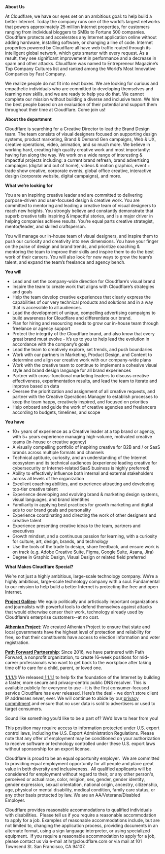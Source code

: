 <div class="content-intro">
	<div><strong>About Us</strong></div>
	<div>
		<p><span style="font-weight: 400;">At Cloudflare, we have our eyes set on an ambitious goal: to help build a better Internet. Today the company runs one of the world’s largest networks that powers approximately 25 million Internet properties, for customers ranging from individual bloggers to SMBs to Fortune 500 companies. Cloudflare protects and accelerates any Internet application online without adding hardware, installing software, or changing a line of code. Internet properties powered by Cloudflare all have web traffic routed through its intelligent global network, which gets smarter with every request. As a result, they see significant improvement in performance and a decrease in spam and other attacks. Cloudflare was named to Entrepreneur Magazine’s Top Company Cultures list and ranked among the World’s Most Innovative Companies by Fast Company.</span><span style="font-weight: 400;">&nbsp;</span></p>
		<p><span style="font-weight: 400;">We realize people do not fit into neat boxes. We are looking for curious and empathetic individuals who are committed to developing themselves and learning new skills, and we are ready to help you do that. We cannot complete our mission without building a diverse and inclusive team. We hire the best people based on an evaluation of their potential and support them throughout their time at Cloudflare. Come join us!&nbsp;</span></p>
	</div>
</div>
<p><strong>About the department</strong></p>
<p><span style="font-weight: 400;">Cloudflare is searching for a Creative Director to lead the Brand Design team. The team consists of visual designers focused on supporting design systems, product marketing, Brand &amp; Demand Gen campaigns, Web &amp; UX, creative operations, video, animation, and so much more. We believe in working hard, creating high quality creative work and most importantly: having fun along the way. We work on a wide range of interesting &amp; impactful projects including: a current brand refresh, brand advertising campaigns (digital and out of home), videos &amp; motion graphics, event + trade show creative, corporate events, global office creative, interactive design (corporate website, digital campaigns), and more.&nbsp;</span></p>
<p><strong>What we’re looking for</strong></p>
<p><span style="font-weight: 400;">You are an inspiring creative leader and are committed to delivering purpose-driven and user-focused design &amp; creative work. You are committed to mentoring and leading a creative team of visual designers to reach new heights. You strongly believe and constantly demonstrate that superb creative tells inspiring &amp; impactful stories, and is a major driver in helping companies achieve results. You’re equal parts creative strategist, mentor/leader, and skilled craftsperson.</span></p>
<p><span style="font-weight: 400;">You will manage our in-house team of visual designers, and inspire them to push our curiosity and creativity into new dimensions. You have your finger on the pulse of design and brand trends, and prioritize coaching &amp; mentoring the team to improve their skills and inspire them to do the best work of their careers. You will also look for new ways to grow the team’s talent, and expand the team’s freelance and agency bench.</span></p>
<p><strong>You will</strong></p>
<ul>
	<li style="font-weight: 400;"><span style="font-weight: 400;">Lead and set the company-wide direction for Cloudflare’s visual brand</span></li>
	<li style="font-weight: 400;"><span style="font-weight: 400;">Inspire the team to create work that aligns with Cloudflare’s strategies and goals</span></li>
	<li style="font-weight: 400;"><span style="font-weight: 400;">Help the team develop creative experiences that clearly express the capabilities of our very technical products and solutions and in a way that is accessible to all audiences.</span></li>
	<li style="font-weight: 400;"><span style="font-weight: 400;">Lead the development of unique, compelling advertising campaigns to build awareness for Cloudflare and differentiate our brand.</span></li>
	<li style="font-weight: 400;"><span style="font-weight: 400;">Plan for hiring and resourcing needs to grow our in-house team through freelance or agency support</span></li>
	<li style="font-weight: 400;"><span style="font-weight: 400;">Protect the integrity of the Cloudflare brand, and also know that every great brand must evolve - it’s up to you to help lead the evolution in accordance with the company’s goals</span></li>
	<li style="font-weight: 400;"><span style="font-weight: 400;">Lead the team to creatively explore, set trends, and push boundaries</span></li>
	<li style="font-weight: 400;"><span style="font-weight: 400;">Work with our partners in Marketing, Product Design, and Content to determine and align our creative work with our company-wide plans&nbsp;</span></li>
	<li style="font-weight: 400;"><span style="font-weight: 400;">Work with the creative team to continue to implement a cohesive visual style and brand design language for all brand experiences</span></li>
	<li style="font-weight: 400;"><span style="font-weight: 400;">Partner with cross-functional marketing leaders to discuss creative effectiveness, experimentation results, and lead the team to iterate and improve based on data</span></li>
	<li style="font-weight: 400;"><span style="font-weight: 400;">Oversee the prioritization and assignment of all creative requests, and partner with the Creative Operations Manager to establish processes to keep the team happy, creatively inspired, and focused on priorities</span></li>
	<li style="font-weight: 400;"><span style="font-weight: 400;">Help onboard and guide the work of creative agencies and freelancers according to budgets, timelines, and scope</span></li>
</ul>
<p><strong>You have</strong></p>
<ul>
	<li style="font-weight: 400;"><span style="font-weight: 400;">10+ years of experience as a Creative leader at a top brand or agency, with 5+ years experience managing high-volume, motivated creative teams (in-house or creative agency)</span></li>
	<li style="font-weight: 400;"><span style="font-weight: 400;">A visually compelling portfolio of inspiring creative for B2B and / or SaaS brands across multiple formats and channels</span></li>
	<li style="font-weight: 400;"><span style="font-weight: 400;">Technical aptitude, curiosity, and an understanding of the Internet ecosystem and its technical audiences (experience leading creative for cybersecurity or Internet-related SaaS business is highly preferred)</span></li>
	<li style="font-weight: 400;"><span style="font-weight: 400;">Ability to effectively influence both internal and external stakeholders across all levels of the organization</span></li>
	<li style="font-weight: 400;"><span style="font-weight: 400;">Excellent coaching abilities, and experience attracting and developing top-tier creative talent</span></li>
	<li style="font-weight: 400;"><span style="font-weight: 400;">Experience developing and evolving brand &amp; marketing design systems, visual languages, and brand identities</span></li>
	<li style="font-weight: 400;"><span style="font-weight: 400;">Familiarity in applying best practices for growth marketing and digital ads to our brand goals and personality</span></li>
	<li style="font-weight: 400;"><span style="font-weight: 400;">Experience coordinating and directing the work of other designers and creative talent</span></li>
	<li style="font-weight: 400;"><span style="font-weight: 400;">Experience presenting creative ideas to the team, partners and executives</span></li>
	<li style="font-weight: 400;"><span style="font-weight: 400;">Growth mindset, and a continuous passion for learning, with a curiosity for culture, art, design, brands, and technology</span></li>
	<li style="font-weight: 400;"><span style="font-weight: 400;">Use the tools of the trade to design, share feedback, and ensure work is on track (e.g. Adobe Creative Suite, Figma, Google Suite, Asana, Jira)</span></li>
	<li style="font-weight: 400;"><span style="font-weight: 400;">Degree in Graphic Design, Visual Design or related field preferred</span></li>
</ul>
<div class="content-conclusion">
	<p><strong>What Makes Cloudflare Special?</strong></p>
	<p><span style="font-weight: 400;">We’re not just a highly ambitious, large-scale technology company. We’re a highly ambitious, large-scale technology company with a soul. Fundamental to our mission to help build a better Internet is protecting the free and open Internet.</span></p>
	<p><a href="https://blog.cloudflare.com/protecting-free-expression-online/"><strong>Project Galileo</strong></a><span style="font-weight: 400;">: We equip politically and artistically important organizations and journalists with powerful tools to defend themselves against attacks that would otherwise censor their work, technology already used by Cloudflare’s enterprise customers--at no cost.</span></p>
	<p><strong><a href="https://www.cloudflare.com/athenian/">Athenian Project</a></strong><span style="font-weight: 400;">: We created Athenian Project to ensure that state and local governments have the highest level of protection and reliability for free, so that their constituents have access to election information and voter registration.</span></p>
	<p><a href="https://blog.cloudflare.com/tag/path-forward/"><strong>Path Forward Partnership</strong></a><span style="font-weight: 400;">: Since 2016, we have partnered with Path Forward, a nonprofit organization, to create 16-week positions for mid-career professionals who want to get back to the workplace after taking time off to care for a child, parent, or loved one.</span></p>
	<p><a href="https://1.1.1.1/"><strong>1.1.1.1</strong></a><span style="font-weight: 400;">: We released</span><a href="https://1.1.1.1/"> <span style="font-weight: 400;">1.1.1.1</span></a><span style="font-weight: 400;"> to help fix the foundation of the Internet by building a faster, more secure and privacy-centric public DNS resolver. This is available publicly for everyone to use - it is the first consumer-focused service Cloudflare has ever released. Here’s the deal - we don’t store client IP addresses never, ever. We will continue to abide by our</span><a href="https://developers.cloudflare.com/1.1.1.1/privacy/public-dns-resolver"> privacy commitment</a><span style="font-weight: 400;"> and ensure that no user data is sold to advertisers or used to target consumers.</span></p>
	<p><span style="font-weight: 400;">Sound like something you’d like to be a part of? We’d love to hear from you!</span></p>
	<p><span style="font-weight: 400;">This position may require access to information protected under U.S. export control laws, including the U.S. Export Administration Regulations. Please note that any offer of employment may be conditioned on your authorization to receive software or technology controlled under these U.S. export laws without sponsorship for an export license.</span></p>
	<p><span style="font-weight: 400;">Cloudflare is proud to be an equal opportunity employer. &nbsp;We are committed to providing equal employment opportunity for all people and place great value in both diversity and inclusiveness. &nbsp;All qualified applicants will be considered for employment without regard to their, or any other person's, perceived or actual</span> <span style="font-weight: 400;">race, color, religion, sex, gender, gender identity, gender expression, sexual orientation, national origin, ancestry, citizenship, age, physical or mental disability, medical condition, family care status, or any other basis protected by law. </span><span style="font-weight: 400;">We are an AA/Veterans/Disabled Employer.</span></p>
	<p><span style="font-weight: 400;">Cloudflare provides reasonable accommodations to qualified individuals with disabilities. &nbsp;Please tell us if you require a reasonable accommodation to apply for a job. Examples of reasonable accommodations include, but are not limited to, changing the application process, providing documents in an alternate format, using a sign language interpreter, or using specialized equipment. &nbsp;If you require a reasonable accommodation to apply for a job, please contact us via e-mail at </span><span style="font-weight: 400;">hr@cloudflare.com</span><span style="font-weight: 400;"> or via mail at 101 Townsend St. San Francisco, CA 94107.</span></p>
</div>